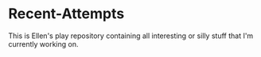 # Recent-Attempts
This is Ellen's play repository containing all interesting or silly stuff that I'm currently working on.
